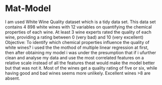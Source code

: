 # Mat-Model
I am used White Wine Quality dataset which is a tidy data set. This data set contains 4 898 white wines with 12 variables on quantifying the chemical properties of each wine. At least 3 wine experts rated the quality of each wine, providing a rating between 0 (very bad) and 10 (very excellent)
Objective: To identify which chemical properties influence the quality of white wines?
i used the the mothod of multiple linear regression at first, then after obtaining my model i was under the presumption that if i ufurther clean and analyse my data and use the most correlated features on a relative scale instead of all the features theat would make the model better but that was not it.
Most of the wines get a quality rating of five or six, while having good and bad wines seems more unlikely. Excellent wines >8 are absent.
